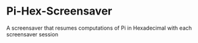 Pi-Hex-Screensaver
==================

A screensaver that resumes computations of Pi in Hexadecimal with each screensaver session
